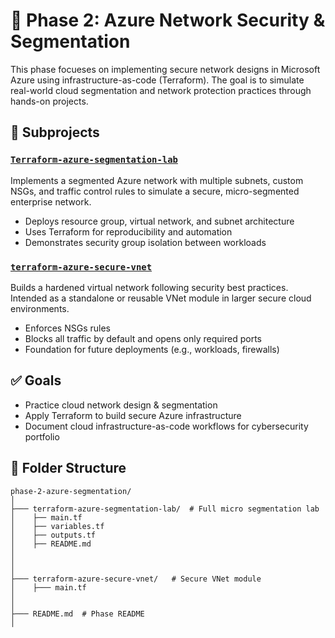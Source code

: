 # 📘 Phase 2: Azure Network Security & Segmentation

This phase focueses on implementing secure network designs in Microsoft Azure using infrastructure-as-code (Terraform). The goal is to simulate real-world cloud segmentation and network protection practices through hands-on projects.

## 🔷 Subprojects

### [`Terraform-azure-segmentation-lab`](./terraform-azure-segmentation-lab/)

Implements a segmented Azure network with multiple subnets, custom NSGs, and traffic control rules to simulate a secure, micro-segmented enterprise network.

- Deploys resource group, virtual network,  and subnet architecture
-  Uses Terraform for reproducibility and automation
- Demonstrates security group isolation between workloads

### [`terraform-azure-secure-vnet`](./terraform-azure-secure-vnet/)

Builds a hardened virtual network following security best practices. Intended as a standalone or reusable VNet module in larger secure cloud environments.

- Enforces NSGs rules
- Blocks all traffic by default and opens only required ports
- Foundation for future deployments (e.g., workloads, firewalls)

## ✅ Goals

- Practice cloud network design & segmentation
- Apply Terraform to build secure Azure infrastructure
- Document cloud infrastructure-as-code workflows for cybersecurity portfolio

## 📂 Folder Structure

```
phase-2-azure-segmentation/
│
├─── terraform-azure-segmentation-lab/  # Full micro segmentation lab
│    ├── main.tf
│    ├── variables.tf
│    ├── outputs.tf
│    ├── README.md
│
│
│
├─── terraform-azure-secure-vnet/   # Secure VNet module
│    ├─── main.tf
│
│
├─── README.md  # Phase README
│
```
